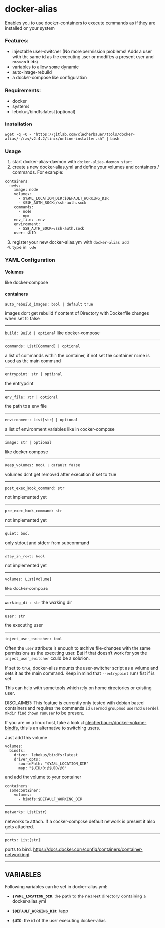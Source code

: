 # docker-alias
Enables you to use docker-containers to execute commands as if they are installed on your system.

### Features:
- injectable user-switcher (No more permission problems! Adds a user with the same id as the executing user or modifies a present user and moves it ids)
- variables to allow some dynamic
- auto-image-rebuild
- a docker-compose like configuration

### Requirements:
- docker
- systemd
- lebokus/bindfs:latest (optional)

### Installation
`wget -q -O - "https://gitlab.com/clecherbauer/tools/docker-alias/-/raw/v2.4.2/linux/online-installer.sh" | bash`

### Usage
1. start docker-alias-daemon with `docker-alias-daemon start`
2. create a new docker-alias.yml and define your volumes and containers / commands.
For example:
```
containers:
  node:
    image: node
    volumes:
      - $YAML_LOCATION_DIR:$DEFAULT_WORKING_DIR
      - $SSH_AUTH_SOCK:/ssh-auth.sock
    commands:
      - node
      - npm
    env_file: .env
    environment:
      - SSH_AUTH_SOCK=/ssh-auth.sock
    user: $UID
```
3. register your new docker-alias.yml with `docker-alias add`
4. type in `node`

### YAML Configuration
#### Volumes
like docker-compose 

#### containers
`
auto_rebuild_images: bool | default true
`

images dont get rebuild if content of Directory with Dockerfile changes when set to false

---
`
build: Build | optional
`
like docker-compose 

---
`
commands: List[Command] | optional
`

a list of commands within the container, if not set the container name is used as the main command

---
`
entrypoint: str | optional
`

the entrypoint

---
`
env_file: str | optional
`

the path to a env file

---
`
environment: List[str] | optional
`

a list of environment variables like in docker-compose 

---
`
image: str | optional
`

like docker-compose 

---
`
keep_volumes: bool | default false
`

volumes dont get removed after execution if set to true

---
`
post_exec_hook_command: str
`

not implemented yet

---
`
pre_exec_hook_command: str
`

not implemented yet

---
`
quiet: bool
`

only stdout and stderr from subcommand

---
`
stay_in_root: bool
`

not implemented yet

---
`
volumes: List[Volume]
`

like docker-compose 

---
`
working_dir: str
`
the working dir

---
`
user: str
`

the executing user

---
`
inject_user_switcher: bool
`

Often the `user` attribute is enough to archive file-changes with the same permissions as the executing user.
But if that doesn't work for you  the `inject_user_switcher` could be a solution.

If set to `true`, docker-alias mounts the user-switcher script as a volume and sets it as the main command.
Keep in mind that `--entrypoint` runs fist if is set.

This can help with some tools which rely on home directories or existing user.

DISCLAIMER: This feature is currently only tested with debian based containers and requires the commands `id` `usermod` `groupmod` `useradd` `userdel` `mkdir` `find` `chown` `runuser` to be present.



If you are on a linux host, take a look at [clecherbauer/docker-volume-bindfs](https://github.com/clecherbauer/docker-volume-bindfs), this is an alternative to switching users.

Just add this volume
```
volumes:
  bindfs:
    driver: lebokus/bindfs:latest
    driver_opts:
      sourcePath: "$YAML_LOCATION_DIR"
      map: "$UID/0:@$UID/@0"
```
and add the volume to your container
```
containers:
  somecontainer:
    volumes:
      - bindfs:$DEFAULT_WORKING_DIR
```

---
`
networks: List[str]
`

networks to attach. If a docker-compose default network is present it also gets attached.

---

`
ports: List[str]
`

ports to bind. https://docs.docker.com/config/containers/container-networking/

---

## VARIABLES

Following variables can be set in docker-alias.yml:

- **`$YAML_LOCATION_DIR`**: the path to the nearest directory containing a docker-alias.yml

- **`$DEFAULT_WORKING_DIR`**: /app

- **`$UID`**: the id of the user executing docker-alias

